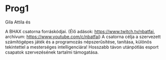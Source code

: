 # Prog1

Gila Attila és 

A BHAX csatorna forráskódjai.
(Élő adások: https://www.twitch.tv/nbatfai, archívum: https://www.youtube.com/c/nbatfai)
A csatorna célja a szervezett számítógépes játék és a programozás népszerűsítése, tanítása, különös tekintettel a mesterséges intelligenciára!
Hosszabb távon utánpótlás esport csapatok szervezésének tartalmi támogatása.
